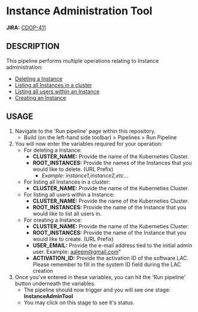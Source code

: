 # Instance Administration Tool
**JIRA:** [CDOP-411](https://www.atlassian.com/software/jira) <br />

## DESCRIPTION
This pipeline performs multiple operations relating to Instance administration:
- [Deleting a Instance](https://www.atlassian.com/software/confluence)
- [Listing all Instances in a cluster](https://www.atlassian.com/software/confluence)
- [Listing all users within an Instance](https://www.atlassian.com/software/confluence)
- [Creating an Instance](https://www.atlassian.com/software/confluence)

## USAGE
1. Navigate to the 'Run pipeline' page within this repository.
   - Build (on the left-hand side toolbar) > Pipelines > Run Pipeline
1. You will now enter the variables required for your operation:
   - For deleting a Instance:
      - **CLUSTER_NAME:** Provide the name of the Kuberneties Cluster.
      - **ROOT_INSTANCES:** Provide the names of the Instances that you would like to delete. (URL Prefix)
         - _Example: instance1,instance2,etc..._
   - For listing all Instances in a cluster:
      - **CLUSTER_NAME:** Provide the name of the Kuberneties Cluster.
   - For listing all users within a Instance:
      - **CLUSTER_NAME:** Provide the name of the Kuberneties Cluster.
      - **ROOT_INSTANCES:** Provide the name of the Instance that you would like to list all users in.
   - For creating a Instance:
      - **CLUSTER_NAME:** Provide the name of the Kuberneties Cluster.
      - **ROOT_INSTANCES:** Provide the name of the Instance that you would like to create. (URL Prefix)
      - **USER_EMAIL:** Provide the e-mail address tied to the initial admin user. Example: aaleem@gmail.com"
      - **ACTIVATION_ID:** Provide the activation ID of the software LAC. Please remember to fill in the system ID field during the LAC creation
1. Once you've entered in these variables, you can hit the 'Run pipeline' button underneath the variables.
   - The pipeline should now trigger and you will see one stage: **InstanceAdminTool**
   - You may click on this stage to see it's status.
